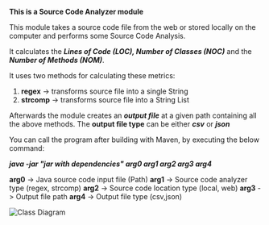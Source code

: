 **This is a Source Code Analyzer module**

This module takes a source code file from the web or stored locally on the computer and performs some Source Code Analysis.

It calculates the ***Lines of Code (LOC), Number of Classes (NOC)*** and the ***Number of Methods (NOM)***.

It uses two methods for calculating these metrics:

1. **regex** -> transforms source file into a single String
2. **strcomp** -> transforms source file into a String List

Afterwards the module creates an ***output file*** at a given path containing all the above methods. 
The **output file type** can be either ***csv*** or ***json***

You can call the program after building with Maven, by executing the below command:

***java -jar "jar with dependencies" arg0 arg1 arg2 arg3 arg4***

**arg0** -> Java source code input file (Path)
**arg1** -> Source code analyzer type (regex, strcomp)
**arg2** -> Source code location type (local, web)
**arg3** -> Output file path 
**arg4** -> Output file type (csv,json)

![Class Diagram](images/ClassDiagram?raw=true "Class Diafram")